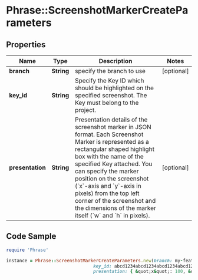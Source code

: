 # Phrase::ScreenshotMarkerCreateParameters

## Properties

Name | Type | Description | Notes
------------ | ------------- | ------------- | -------------
**branch** | **String** | specify the branch to use | [optional] 
**key_id** | **String** | Specify the Key ID which should be highlighted on the specified screenshot. The Key must belong to the project. | 
**presentation** | **String** | Presentation details of the screenshot marker in JSON format.  Each Screenshot Marker is represented as a rectangular shaped highlight box with the name of the specified Key attached. You can specify the marker position on the screenshot (&#x60;x&#x60;-axis and &#x60;y&#x60;-axis in pixels) from the top left corner of the screenshot and the dimensions of the marker itself (&#x60;w&#x60; and &#x60;h&#x60; in pixels).  | [optional] 

## Code Sample

```ruby
require 'Phrase'

instance = Phrase::ScreenshotMarkerCreateParameters.new(branch: my-feature-branch,
                                 key_id: abcd1234abcd1234abcd1234abcd1234,
                                 presentation: { &quot;x&quot;: 100, &quot;y&quot;: 100, &quot;w&quot;: 100, &quot;h&quot;: 100 })
```


